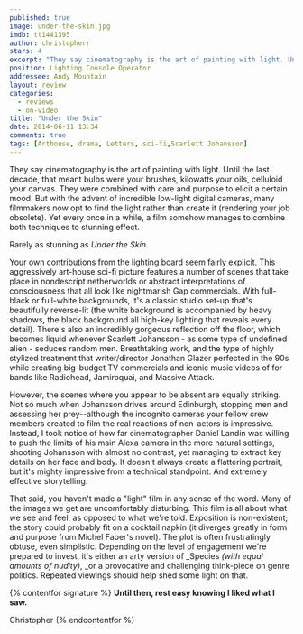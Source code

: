 ```yaml
---
published: true
image: under-the-skin.jpg
imdb: tt1441395
author: christopherr
stars: 4
excerpt: "They say cinematography is the art of painting with light. Until the last decade, that meant bulbs were your brushes, kilowatts your oils, celluloid your canvas."
position: Lighting Console Operator
addressee: Andy Mountain
layout: review
categories: 
  - reviews
  - on-video
title: "Under the Skin"
date: 2014-06-11 13:34
comments: true
tags: [Arthouse, drama, Letters, sci-fi,Scarlett Johansson]
---
```

They say cinematography is the art of painting with light. Until the last decade, that meant bulbs were your brushes, kilowatts your oils, celluloid your canvas. They were combined with care and purpose to elicit a certain mood. But with the advent of incredible low-light digital cameras, many filmmakers now opt to find the light rather than create it (rendering your job obsolete). Yet every once in a while, a film somehow manages to combine both techniques to stunning effect.

Rarely as stunning as _Under the Skin_. 

Your own contributions from the lighting board seem fairly explicit. This aggressively art-house sci-fi picture features a number of scenes that take place in nondescript netherworlds or abstract interpretations of consciousness that all look like nightmarish Gap commercials. With full-black or full-white backgrounds, it's a classic studio set-up that's beautifully reverse-lit (the white background is accompanied by heavy shadows, the black background all high-key lighting that reveals every detail). There's also an incredibly gorgeous reflection off the floor, which becomes liquid whenever Scarlett Johansson - as some type of undefined alien - seduces random men. Breathtaking work, and the type of highly stylized treatment that writer/director Jonathan Glazer perfected in the 90s while creating big-budget TV commercials and iconic music videos of for bands like Radiohead, Jamiroquai, and Massive Attack.

However, the scenes where you appear to be absent are equally striking. Not so much when Johansson drives around Edinburgh, stopping men and assessing her prey--although the incognito cameras your fellow crew members created to film the real reactions of non-actors is impressive. Instead, I took notice of how far cinematographer Daniel Landin was willing to push the limits of his main Alexa camera in the more natural settings, shooting Johansson with almost no contrast, yet managing to extract key details on her face and body. It doesn't always create a flattering portrait, but it's mighty impressive from a technical standpoint. And extremely effective storytelling.

That said, you haven't made a "light" film in any sense of the word. Many of the images we get are uncomfortably disturbing. This film is all about what we see and feel, as opposed to what we're told. Exposition is non-existent; the story could probably fit on a cocktail napkin (it diverges greatly in form and purpose from Michel Faber's novel). The plot is often frustratingly obtuse, even simplistic. Depending on the level of engagement we're prepared to invest, it's either an arty version of _Species _(with equal amounts of nudity)_, _or a provocative and challenging think-piece on genre politics. Repeated viewings should help shed some light on that.

{% contentfor signature %}
**Until then, rest easy knowing I liked what I saw.**

Christopher
{% endcontentfor %}